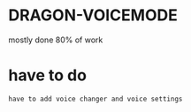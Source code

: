 # DRAGON-VOICEMODE

mostly done 80% of work
# have to do
    have to add voice changer and voice settings
